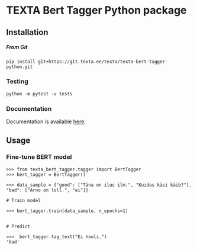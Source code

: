 # TEXTA Bert Tagger Python package


## Installation


##### From Git
`pip install git+https://git.texta.ee/texta/texta-bert-tagger-python.git`

### Testing

`python -m pytest -v tests`

### Documentation

Documentation is available [here](https://git.texta.ee/texta/texta-bert-tagger-python/-/wikis/Documentation).

## Usage

### Fine-tune BERT model

```
>>> from texta_bert_tagger.tagger import BertTagger
>>> bert_tagger = BertTagger()

>>> data_sample = {"good": ["Täna on ilus ilm.", "Kuidas käsi käib?"], "bad": ["Arno on loll.", "ei"]}

# Train model

>>> bert_tagger.train(data_sample, n_epochs=1)


# Predict

>>>  bert_tagger.tag_text("Ei hooli.")
'bad'
```
